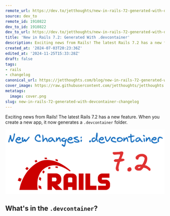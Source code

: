 ```yaml
---
remote_url: https://dev.to/jetthoughts/new-in-rails-72-generated-with-devcontainer-5ob
source: dev_to
remote_id: 1910822
dev_to_id: 1910822
dev_to_url: https://dev.to/jetthoughts/new-in-rails-72-generated-with-devcontainer-5ob
title: 'New in Rails 7.2: Generated With .devcontainer'
description: Exciting news from Rails! The latest Rails 7.2 has a new feature. When you create a new app, it now...
created_at: '2024-07-03T20:23:36Z'
edited_at: '2024-11-25T15:33:28Z'
draft: false
tags:
- rails
- changelog
canonical_url: https://jetthoughts.com/blog/new-in-rails-72-generated-with-devcontainer-changelog/
cover_image: https://raw.githubusercontent.com/jetthoughts/jetthoughts.github.io/master/content/blog/new-in-rails-72-generated-with-devcontainer-changelog/cover.png
metatags:
  image: cover.png
slug: new-in-rails-72-generated-with-devcontainer-changelog
---
```

Exciting news from Rails! The latest Rails 7.2 has a new feature. When you create a new app, it now generates a `.devcontainer` folder.

![Image description](file_0.png)

What's in the `.devcontainer`?
-------------------------
